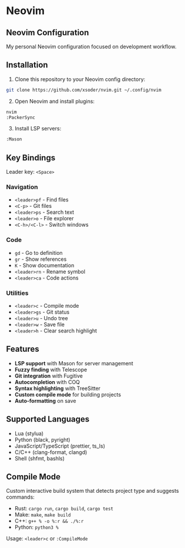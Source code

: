 # Neovim
## Neovim Configuration

My personal Neovim configuration focused on development workflow.

## Installation

1. Clone this repository to your Neovim config directory:
```bash
git clone https://github.com/xsoder/nvim.git ~/.config/nvim
```

2. Open Neovim and install plugins:
```bash
nvim
:PackerSync
```

3. Install LSP servers:
```bash
:Mason
```

## Key Bindings

Leader key: `<Space>`

### Navigation
- `<leader>pf` - Find files
- `<C-p>` - Git files
- `<leader>ps` - Search text
- `<leader>o` - File explorer
- `<C-h>/<C-l>` - Switch windows

### Code
- `gd` - Go to definition
- `gr` - Show references
- `K` - Show documentation
- `<leader>rn` - Rename symbol
- `<leader>ca` - Code actions

### Utilities
- `<leader>c` - Compile mode
- `<leader>gs` - Git status
- `<leader>u` - Undo tree
- `<leader>w` - Save file
- `<leader>h` - Clear search highlight

## Features

- **LSP support** with Mason for server management
- **Fuzzy finding** with Telescope
- **Git integration** with Fugitive
- **Autocompletion** with COQ
- **Syntax highlighting** with TreeSitter
- **Custom compile mode** for building projects
- **Auto-formatting** on save

## Supported Languages

- Lua (stylua)
- Python (black, pyright)
- JavaScript/TypeScript (prettier, ts_ls)
- C/C++ (clang-format, clangd)
- Shell (shfmt, bashls)

## Compile Mode

Custom interactive build system that detects project type and suggests commands:

- Rust: `cargo run`, `cargo build`, `cargo test`
- Make: `make`, `make build`
- C++: `g++ % -o %:r && ./%:r`
- Python: `python3 %`

Usage: `<leader>c` or `:CompileMode`

